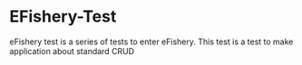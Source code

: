 # EFishery-Test
 eFishery test is a series of tests to enter eFishery. This test is a test to make application about standard CRUD
